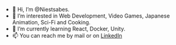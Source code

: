 - 👋 Hi, I’m @Niestsabes.
- 👀 I’m interested in Web Development, Video Games, Japanese Animation, Sci-Fi and Cooking.
- 🌱 I’m currently learning React, Docker, Unity.
- 📫 You can reach me by mail or on [LinkedIn](https://www.linkedin.com/in/s%C3%A9bastien-cayet-167080150/)

<!---
Niestsabes/Niestsabes is a ✨ special ✨ repository because its `README.md` (this file) appears on your GitHub profile.
You can click the Preview link to take a look at your changes.
--->

